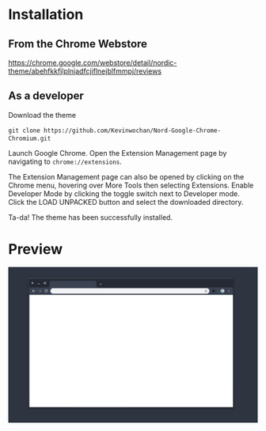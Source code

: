 # Installation
## From the Chrome Webstore
https://chrome.google.com/webstore/detail/nordic-theme/abehfkkfjlplnjadfcjiflnejblfmmpj/reviews

## As a developer
Download the theme
```
git clone https://github.com/Kevinwochan/Nord-Google-Chrome-Chromium.git
```
Launch Google Chrome.
Open the Extension Management page by navigating to ```chrome://extensions```.

The Extension Management page can also be opened by clicking on the Chrome menu, hovering over More Tools then selecting Extensions.
Enable Developer Mode by clicking the toggle switch next to Developer mode.
Click the LOAD UNPACKED button and select the downloaded directory.

Ta-da! The theme has been successfully installed. 

# Preview

![Preview Image of theme](preview.jpeg?raw=true "Preview")
